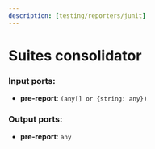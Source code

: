 ```yaml
---
description: [testing/reporters/junit]
---
```


# Suites consolidator

### Input ports:

* __pre-report__: `(any[] or {string: any})`

### Output ports:

* __pre-report__: `any`

